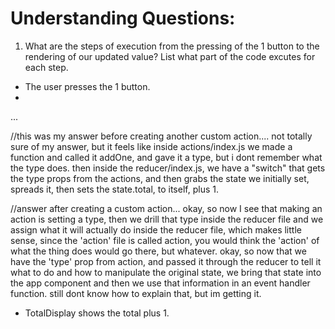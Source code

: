 # Understanding Questions:
1. What are the steps of execution from the pressing of the 1 button to the rendering of our updated value? List what part of the code excutes for each step.
* The user presses the 1 button.
* 
...

//this was my answer before creating another custom action....
not totally sure of my answer, but it feels like inside actions/index.js we made a function and called it addOne, and gave it a type, but i dont remember what the type does.
then inside the reducer/index.js, we have a "switch" that gets the type props from the actions, and then grabs the state we initially set, spreads it, then sets the state.total, to itself, plus 1. 

//answer after creating a custom action...
okay, so now I see that making an action is setting a type, then we drill that type inside the reducer file and we assign what it will actually do inside the reducer file, which makes little sense, since the 'action' file is called action, you would think the 'action' of what the thing does would go there, but whatever. okay, so now that we have the 'type' prop from action, and passed it through the reducer to tell it what to do and how to manipulate the original state, we bring that state into the app component and then we use that information in an event handler function. still dont know how to explain that, but im getting it. 

* TotalDisplay shows the total plus 1.
